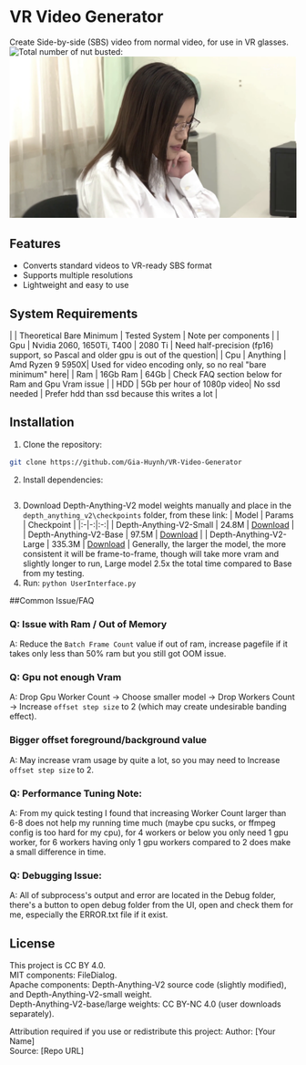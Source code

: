# VR Video Generator
Create Side-by-side (SBS) video from normal video, for use in VR glasses.
![Total number of nut busted: ](https://img.shields.io/github/stars/Gia-Huynh/VR-Video-Generator)
![Left and Right alternating](GithubResources/ezgif.com-webp-maker.webp "Demo gif with left and right eye image alternating")

## Features
- Converts standard videos to VR-ready SBS format
- Supports multiple resolutions
- Lightweight and easy to use

## System Requirements
| 			 | Theoretical Bare Minimum   | Tested System 	| Note per components |
| Gpu 		 | Nvidia 2060, 1650Ti, T400  | 2080 Ti		 	| Need half-precision (fp16) support, so Pascal and older gpu is out of the question|
| Cpu 		 | Anything 				  | Amd Ryzen 9 5950X| Used for video encoding only, so no real "bare minimum" here|
| Ram 		 | 16Gb Ram 				  | 64Gb 		 	| Check FAQ section below for Ram and Gpu Vram issue  |
| HDD		 | 5Gb per hour of 1080p video| No ssd needed   | Prefer hdd than ssd because this writes a lot  |

## Installation
1. Clone the repository:
```bash
git clone https://github.com/Gia-Huynh/VR-Video-Generator
```
2. Install dependencies:
```pip install -r requirements.txt
```
3. Download Depth-Anything-V2 model weights manually and place in the ```depth_anything_v2\checkpoints``` folder, from these link:
| Model | Params | Checkpoint |
|:-|-:|:-:|
| Depth-Anything-V2-Small | 24.8M | [Download](https://huggingface.co/depth-anything/Depth-Anything-V2-Small/resolve/main/depth_anything_v2_vits.pth?download=true) |
| Depth-Anything-V2-Base | 97.5M | [Download](https://huggingface.co/depth-anything/Depth-Anything-V2-Base/resolve/main/depth_anything_v2_vitb.pth?download=true) |
| Depth-Anything-V2-Large | 335.3M | [Download](https://huggingface.co/depth-anything/Depth-Anything-V2-Large/resolve/main/depth_anything_v2_vitl.pth?download=true) |
Generally, the larger the model, the more consistent it will be frame-to-frame, though will take more vram and slightly longer to run, Large model 2.5x the total time compared to Base from my testing. 
4. Run:
```python UserInterface.py```

##Common Issue/FAQ
### Q: Issue with Ram / Out of Memory
A: Reduce the ```Batch Frame Count``` value if out of ram, increase pagefile if it takes only less than 50% ram but you still got OOM issue.
### Q: Gpu not enough Vram
A: Drop Gpu Worker Count -> Choose smaller model -> Drop Workers Count -> Increase ```offset step size``` to 2 (which may create undesirable banding effect).
### Bigger offset foreground/background value
A: May increase vram usage by quite a lot, so you may need to Increase ```offset step size``` to 2.
### Q: Performance Tuning Note:
A: From my quick testing I found that increasing Worker Count larger than 6-8 does not help my running time much (maybe cpu sucks, or ffmpeg config is too hard for my cpu), for 4 workers or below you only need 1 gpu worker, for 6 workers having only 1 gpu workers compared to 2 does make a small difference in time.
### Q: Debugging Issue:
A: All of subprocess's output and error are located in the Debug folder, there's a button to open debug folder from the UI, open and check them for me, especially the ERROR.txt file if it exist.
## License
This project is CC BY 4.0.  
MIT components: FileDialog.  
Apache components: Depth-Anything-V2 source code (slightly modified), and Depth-Anything-V2-small weight.  
Depth-Anything-V2-base/large weights: CC BY-NC 4.0 (user downloads separately).

Attribution required if you use or redistribute this project:
Author: [Your Name]  
Source: [Repo URL]